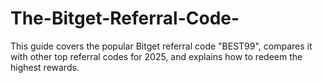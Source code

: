 # The-Bitget-Referral-Code-
This guide covers the popular Bitget referral code "BEST99", compares it with other top referral codes for 2025, and explains how to redeem the highest rewards.
